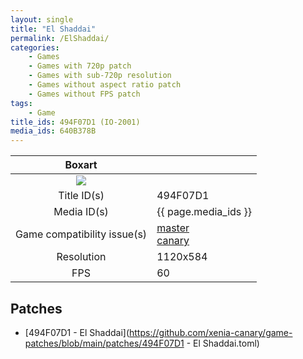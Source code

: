 ```yaml
---
layout: single
title: "El Shaddai"
permalink: /ElShaddai/
categories:
    - Games
    - Games with 720p patch
    - Games with sub-720p resolution
    - Games without aspect ratio patch
    - Games without FPS patch
tags:
    - Game
title_ids: 494F07D1 (IO-2001)
media_ids: 640B378B
---
```


| Boxart                      |                                                                            |
| :----:                      | :-                                                                         |
| ![](https://download-ssl.xbox.com/content/images/66acd000-77fe-1000-9115-d802494f07d1/1033/boxartlg.jpg) |
| Title ID(s)                 | 494F07D1                                                                   |
| Media ID(s)                 | {{ page.media_ids }}                                                        |
| Game compatibility issue(s) | [master](https://github.com/xenia-project/game-compatibility/issues/)<br>[canary](https://github.com/xenia-canary/game-compatibility/issues/) |
| Resolution                  | 1120x584                                                                   |
| FPS                         | 60                                                                         |

## Patches
* [494F07D1 - El Shaddai](https://github.com/xenia-canary/game-patches/blob/main/patches/494F07D1 - El Shaddai.toml)

<!--This page was generated by a script. You can remove this comment once the page is verified to be free of mistakes.-->
